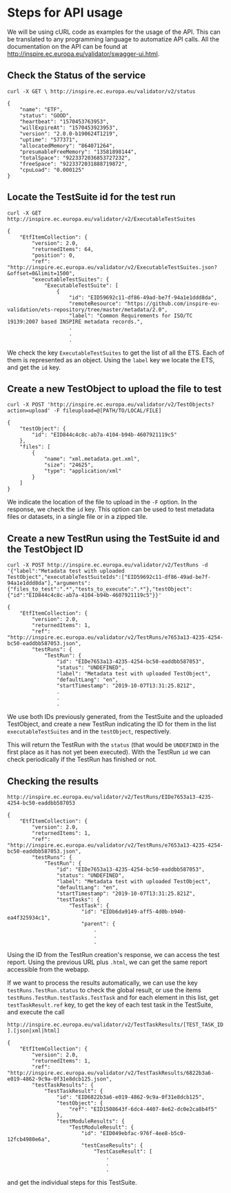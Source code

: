 # Steps for API usage

We will be using cURL code as examples for the usage of the API. This can be translated to any programming language to automatize API calls. All the documentation on the API can be found at http://inspire.ec.europa.eu/validator/swagger-ui.html.
## Check the Status of the service

`curl -X GET \
  http://inspire.ec.europa.eu/validator/v2/status`

```
{
    "name": "ETF",
    "status": "GOOD",
    "heartbeat": "1570453763953",
    "willExpireAt": "1570453923953",
    "version": "2.0.0-b190624T1219",
    "uptime": "577371",
    "allocatedMemory": "864071264",
    "presumableFreeMemory": "13581898144",
    "totalSpace": "9223372036853727232",
    "freeSpace": "9223372031888719872",
    "cpuLoad": "0.000125"
}
```

## Locate the TestSuite id for the test run

`curl -X GET http://inspire.ec.europa.eu/validator/v2/ExecutableTestSuites`

```
{
    "EtfItemCollection": {
        "version": 2.0,
        "returnedItems": 64,
        "position": 0,
        "ref": "http://inspire.ec.europa.eu/validator/v2/ExecutableTestSuites.json?&offset=0&limit=1500",
        "executableTestSuites": {
            "ExecutableTestSuite": [
                {
                    "id": "EID59692c11-df86-49ad-be7f-94a1e1ddd8da",
                    "remoteResource": "https://github.com/inspire-eu-validation/ets-repository/tree/master/metadata/2.0",
                    "label": "Common Requirements for ISO/TC 19139:2007 based INSPIRE metadata records.",
                    .
                    .
                    .
```

We check the key `ExecutableTestSuites` to get the list of all the ETS. Each of them is represented as an object. Using the `label` key we locate the ETS, and get the `id` key.

## Create a new TestObject to upload the file to test

`curl -X POST 'http://inspire.ec.europa.eu/validator/v2/TestObjects?action=upload' -F fileupload=@[PATH/TO/LOCAL/FILE]`

```
{
    "testObject": {
        "id": "EID844c4c8c-ab7a-4104-b94b-4607921119c5"
    },
    "files": [
        {
            "name": "xml.metadata.get.xml",
            "size": "24625",
            "type": "application/xml"
        }
    ]
}
```
We indicate the location of the file to upload in the `-F` option. In the response, we check the `id` key. This option can be used to test metadata files or datasets, in a single file or in a zipped tile.

## Create a new TestRun using the TestSuite id and the TestObject ID

`curl -X POST http://inspire.ec.europa.eu/validator/v2/TestRuns -d '{"label":"Metadata test with uploaded TestObject","executableTestSuiteIds":["EID59692c11-df86-49ad-be7f-94a1e1ddd8da"],"arguments":{"files_to_test":".*","tests_to_execute":".*"},"testObject":{"id":"EID844c4c8c-ab7a-4104-b94b-4607921119c5"}}'`

```
{
    "EtfItemCollection": {
        "version": 2.0,
        "returnedItems": 1,
        "ref": "http://inspire.ec.europa.eu/validator/v2/TestRuns/e7653a13-4235-4254-bc50-eaddbb587053.json",
        "testRuns": {
            "TestRun": {
                "id": "EIDe7653a13-4235-4254-bc50-eaddbb587053",
                "status": "UNDEFINED",
                "label": "Metadata test with uploaded TestObject",
                "defaultLang": "en",
                "startTimestamp": "2019-10-07T13:31:25.821Z",
                .
                .
                .
```
We use both IDs previously generated, from the TestSuite and the uploaded TestObject, and create a new TestRun indicating the ID for them in the list `executableTestSuites` and in the `testObject`, respectively.

This will return the TestRun with the `status` (that would be `UNDEFINED` in the first place as it has not yet been executed). With the TestRun `id` we can check periodically if the TestRun has finished or not.

## Checking the results

`http://inspire.ec.europa.eu/validator/v2/TestRuns/EIDe7653a13-4235-4254-bc50-eaddbb587053`

```
{
    "EtfItemCollection": {
        "version": 2.0,
        "returnedItems": 1,
        "ref": "http://inspire.ec.europa.eu/validator/v2/TestRuns/e7653a13-4235-4254-bc50-eaddbb587053.json",
        "testRuns": {
            "TestRun": {
                "id": "EIDe7653a13-4235-4254-bc50-eaddbb587053",
                "status": "UNDEFINED",
                "label": "Metadata test with uploaded TestObject",
                "defaultLang": "en",
                "startTimestamp": "2019-10-07T13:31:25.821Z",
                "testTasks": {
                    "TestTask": {
                        "id": "EIDb6da9149-aff5-4d0b-b940-ea4f325934c1",
                        "parent": {
                            .
                            .
                            .
```

Using the ID from the TestRun creation's response, we can access the test report. Using the previous URL plus `.html`, we can get the same report accessible from the webapp.

If we want to process the results automatically, we can use the key `testRuns.TestRun.status` to check the global result, or use the items `testRuns.TestRun.testTasks.TestTask` and for each element in this list, get `testTaskResult.ref` key, to get the key of each test task in the TestSuite, and execute the call

`http://inspire.ec.europa.eu/validator/v2/TestTaskResults/[TEST_TASK_ID].[json|xml|html]`

```
{
    "EtfItemCollection": {
        "version": 2.0,
        "returnedItems": 1,
        "ref": "http://inspire.ec.europa.eu/validator/v2/TestTaskResults/6822b3a6-e019-4862-9c9a-0f31e8dcb125.json",
        "testTaskResults": {
            "TestTaskResult": {
                "id": "EID6822b3a6-e019-4862-9c9a-0f31e8dcb125",
                "testObject": {
                    "ref": "EID1508643f-6dc4-4407-8e62-dc0e2ca8b4f5"
                },
                "testModuleResults": {
                    "TestModuleResult": {
                        "id": "EID049ebfac-976f-4ee8-b5c0-12fcb4980e6a",
                        "testCaseResults": {
                            "TestCaseResult": [
                                .
                                .
                                .
```

and get the individual steps for this TestSuite.
